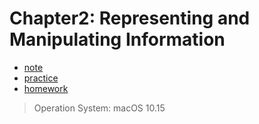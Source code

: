 # Chapter2: Representing and Manipulating Information

- [note](./note/README.md)
- [practice](./practice/README.md)
- [homework](./homework/README.md)

> Operation System: macOS 10.15
